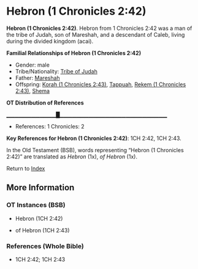 # Hebron (1 Chronicles 2:42)
**Hebron (1 Chronicles 2:42)**. 
Hebron from 1 Chronicles 2:42 was a man of the tribe of Judah, son of Mareshah, and a descendant of Caleb, living during the divided kingdom (acai). 




**Familial Relationships of Hebron (1 Chronicles 2:42)**


* Gender: male
* Tribe/Nationality: [Tribe of Judah](../../../groups/md/acai/Judah.md)
* Father: [Mareshah](Mareshah.md)
* Offspring: [Korah (1 Chronicles 2:43)](Korah.4.md), [Tappuah](Tappuah.md), [Rekem (1 Chronicles 2:43)](Rekem.2.md), [Shema](Shema.md)


**OT Distribution of References**

▁▁▁▁▁▁▁▁▁▁▁▁█▁▁▁▁▁▁▁▁▁▁▁▁▁▁▁▁▁▁▁▁▁▁▁▁▁▁
* References: 1 Chronicles: 2



**Key References for Hebron (1 Chronicles 2:42)**: 
1CH 2:42, 1CH 2:43. 


In the Old Testament (BSB), words representing “Hebron (1 Chronicles 2:42)” are translated as 
*Hebron* (1x), *of Hebron* (1x). 




Return to [Index](00-Index.md)

## More Information

### OT Instances (BSB)

* Hebron (1CH 2:42)

* of Hebron (1CH 2:43)



### References (Whole Bible)

* 1CH 2:42; 1CH 2:43



